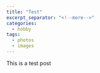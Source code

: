 ```yaml
---
title: "Test"
excerpt_separator: "<!--more-->"
categories:
  - hobby
tags:
  - photos
  - images
---
```


This is a test post